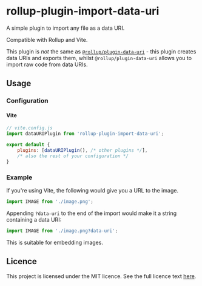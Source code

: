 # rollup-plugin-import-data-uri

A simple plugin to import any file as a data URI.

Compatible with Rollup and Vite.

This plugin is *not* the same as [`@rollup/plugin-data-uri`](https://npmjs.com/package/@rollup/plugin-data-uri) - this plugin creates data URIs and exports them, whilst `@rollup/plugin-data-uri` allows you to import raw code from data URIs.

## Usage

### Configuration

#### Vite

```js
// vite.config.js
import dataURIPlugin from 'rollup-plugin-import-data-uri';

export default {
    plugins: [dataURIPlugin(), /* other plugins */],
    /* also the rest of your configuration */
}
```

### Example

If you're using Vite, the following would give you a URL to the image.

```js
import IMAGE from './image.png';
```

Appending `?data-uri` to the end of the import would make it a string containing a data URI:

```js
import IMAGE from './image.png?data-uri';
```

This is suitable for embedding images.

## Licence

This project is licensed under the MIT licence. 
See the full licence text [here](./LICENCE).
